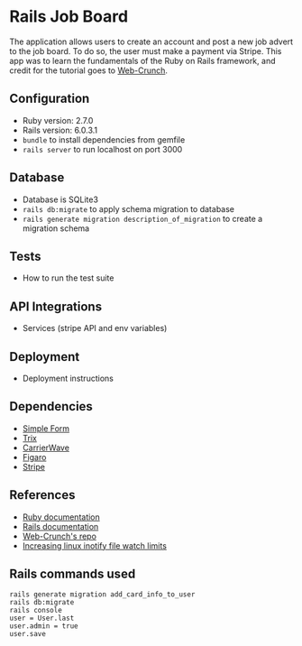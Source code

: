 # Rails Job Board

The application allows users to create an account and post a new job advert to the job board. To do so, the user must make a payment via Stripe. This app was to learn the fundamentals of the Ruby on Rails framework, and credit for the tutorial goes to [Web-Crunch](https://www.youtube.com/watch?v=tGUMArAW5OE).

## Configuration
* Ruby version: 2.7.0
* Rails version: 6.0.3.1
* `bundle` to install dependencies from gemfile
* `rails server` to run localhost on port 3000

## Database
* Database is SQLite3
* `rails db:migrate` to apply schema migration to database
* `rails generate migration description_of_migration` to create a migration schema

## Tests
* How to run the test suite

## API Integrations
* Services (stripe API and env variables)

## Deployment
* Deployment instructions

## Dependencies
* [Simple Form](https://github.com/heartcombo/simple_form)
* [Trix](https://www.rubydoc.info/gems/trix-rails/2.2.0)
* [CarrierWave](https://github.com/carrierwaveuploader/carrierwave)
* [Figaro](https://github.com/laserlemon/figaro)
* [Stripe](https://dashboard.stripe.com/test/apikeys)

## References
* [Ruby documentation](https://www.ruby-lang.org/en/documentation/)
* [Rails documentation](https://guides.rubyonrails.org/getting_started.html)
* [Web-Crunch's repo](https://github.com/justalever/job_board)
* [Increasing linux inotify file watch limits](https://github.com/guard/listen/wiki/Increasing-the-amount-of-inotify-watchers)

## Rails commands used
```
rails generate migration add_card_info_to_user
rails db:migrate
rails console
user = User.last
user.admin = true
user.save
```
